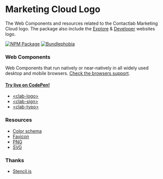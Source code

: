 # Marketing Cloud Logo

The Web Components and resources related to the Contactlab Marketing Cloud logo. The package also include the [Explore][mc-explore-url] & [Developer][mc-developer-url] websites logo.

[![NPM Package][npm-img]][npm-url]
[![Bundlephobia][bundlephobia-img]][bundlephobia-url]

### Web Components

Web Components that run natively or near-natively in all widely used desktop and mobile browsers. [Check the browsers support](./docs/browsers-support.md).

#### [Try live on CodePen!][codepen-url]

- [\<clab-logo>](./docs/logo.md)
- [\<clab-sign>](./docs/sign.md)
- [\<clab-typo>](./docs/typo.md)

### Resources

- [Color schema](./docs/color-schema.md)
- [Favicon](./resources/favicon)
- [PNG](./resources/png)
- [SVG](./resources/svg)

### Thanks

- [Stencil.js][stenciljs-url]

<!--
  I M A G E S
-->

[bundlephobia-img]: https://img.shields.io/bundlephobia/min/@contactlab/marketing-cloud-logo?label=bundle%20size&style=flat-square&colorA=001420&colorB=0391ec
[npm-img]: https://img.shields.io/npm/v/@contactlab/marketing-cloud-logo?style=flat-square&colorA=001420&colorB=0391ec

<!--
  L I N K S
-->

[bundlephobia-url]: https://bundlephobia.com/result?p=@contactlab/marketing-cloud-logo
[codepen-url]: https://codepen.io/giotramu/full/zYvYgdd
[mc-developer-url]: http://developer.contactlab.com
[mc-explore-url]: http://explore.contactlab.com
[npm-url]: https://www.npmjs.com/package/@contactlab/marketing-cloud-logo
[stenciljs-url]: https://stenciljs.com/

